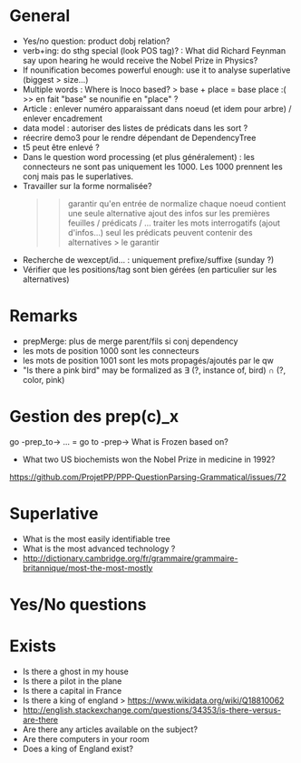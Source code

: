 General
=======

* Yes/no question: product dobj relation?
* verb+ing: do sthg special (look POS tag)? : What did Richard Feynman say upon hearing he would receive the Nobel Prize in Physics?
* If nounification becomes powerful enough: use it to analyse superlative (biggest > size...)
* Multiple words : Where is Inoco based? > base + place = base place :( >> en fait "base" se nounifie en "place" ?
* Article : enlever numéro apparaissant dans noeud (et idem pour arbre) / enlever encadrement
* data model : autoriser des listes de prédicats dans les sort ?
* réecrire demo3 pour le rendre dépendant de DependencyTree
* t5 peut être enlevé ?
* Dans le question word processing (et plus généralement) : les connecteurs ne sont pas uniquement les 1000. Les 1000 prennent les conj mais pas le superlatives.
* Travailler sur la forme normalisée? 
    >> garantir qu'en entrée de normalize chaque noeud contient une seule alternative
    >> ajout des infos sur les premières feuilles / prédicats / ...
    >> traiter les mots interrogatifs (ajout d'infos...)
    >> seul les prédicats peuvent contenir des alternatives > le garantir
* Recherche de wexcept/id... : uniquement prefixe/suffixe (sunday ?)
* Vérifier que les positions/tag sont bien gérées (en particulier sur les alternatives)

Remarks
=======

* prepMerge: plus de merge parent/fils si conj dependency
* les mots de position 1000 sont les connecteurs
* les mots de position 1001 sont les mots propagés/ajoutés par le qw
* "Is there a pink bird" may be formalized as ∃ (?, instance of, bird) ∩ (?, color, pink)

Gestion des prep(c)_x
=====================

go -prep_to-> ... = go to -prep->
What is Frozen based on?

* What two US biochemists won the Nobel Prize in medicine in 1992?

https://github.com/ProjetPP/PPP-QuestionParsing-Grammatical/issues/72

Superlative
===========

* What is the most easily identifiable tree
* What is the most advanced technology ?
* http://dictionary.cambridge.org/fr/grammaire/grammaire-britannique/most-the-most-mostly

Yes/No questions
================

Exists
======

* Is there a ghost in my house
* Is there a pilot in the plane
* Is there a capital in France
* Is there a king of england > https://www.wikidata.org/wiki/Q18810062
* http://english.stackexchange.com/questions/34353/is-there-versus-are-there
* Are there any articles available on the subject?
* Are there computers in your room
* Does a king of England exist?
